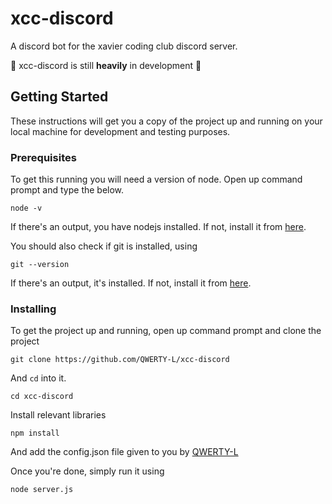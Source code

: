 # xcc-discord

A discord bot for the xavier coding club discord server.

🚧 xcc-discord is still **heavily** in development 🚧

## Getting Started <a name = "getting_started"></a>

These instructions will get you a copy of the project up and running on your local machine for development and testing purposes.

### Prerequisites

To get this running you will need a version of node. Open up command prompt and type the below.

```
node -v
```
If there's an output, you have nodejs installed. If not, install it from [here](https://nodejs.org/en/download/).

You should also check if git is installed, using
```
git --version
```
If there's an output, it's installed. If not, install it from [here](https://git-scm.com/downloads).

### Installing

To get the project up and running, open up command prompt and clone the project

```
git clone https://github.com/QWERTY-L/xcc-discord
```

And `cd` into it.

```
cd xcc-discord
```

Install relevant libraries

```
npm install
```

And add the config.json file given to you by [QWERTY-L](https://github.com/QWERTY-L)

Once you're done, simply run it using 

```
node server.js
```

